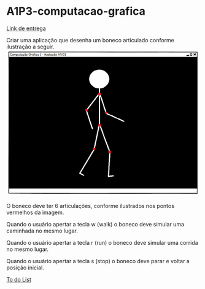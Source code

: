 # A1P3-computacao-grafica
[Link de entrega](https://unoesc.mrooms.net/mod/assign/view.php?id=426282)

Criar uma aplicação que desenha um boneco articulado conforme ilustração a seguir.
![Preview-Screens](https://github.com/filipeclegnani/A1P3-computacao-grafica/blob/master/a1-03.PNG)

O boneco deve ter 6 articulações, conforme ilustrados nos pontos vermelhos da imagem.

Quando o usuário apertar a tecla w (walk) o boneco deve simular uma caminhada no mesmo lugar.

Quando o usuário apertar a tecla r (run) o boneco deve simular uma corrida no mesmo lugar.

Quando o usuário apertar a tecla s (stop) o boneco deve parar e voltar a posição inicial.

[To do List](https://github.com/filipeclegnani/A1P3-computacao-grafica/issues/1)
